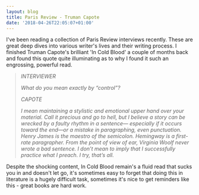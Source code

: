 ```yaml
---
layout: blog
title: Paris Review - Truman Capote
date: '2018-04-26T22:05:07+01:00'
---
```

I've been reading a collection of Paris Review interviews recently. These are great deep dives into various writer's lives and their writing process. I finished Truman Capote's brilliant 'In Cold Blood' a couple of months back and found this quote quite illuminating as to why I found it such an engrossing, powerful read. 

> _INTERVIEWER_
>
> _What do you mean exactly by “control”?_
>
> _CAPOTE_
>
> _I mean maintaining a stylistic and emotional upper hand over your material. Call it precious and go to hell, but I believe a story can be wrecked by a faulty rhythm in a sentence— especially if it occurs toward the end—or a mistake in paragraphing, even punctuation. Henry James is the maestro of the semicolon. Hemingway is a first-rate paragrapher. From the point of view of ear, Virginia Woolf never wrote a bad sentence. I don’t mean to imply that I successfully practice what I preach. I try, that’s all._

Despite the shocking content, In Cold Blood remain's a fluid read that sucks you in and doesn't let go, it's sometimes easy to forget that doing this in literature is a hugely difficult task, sometimes it's nice to get reminders like this - great books are hard work.
